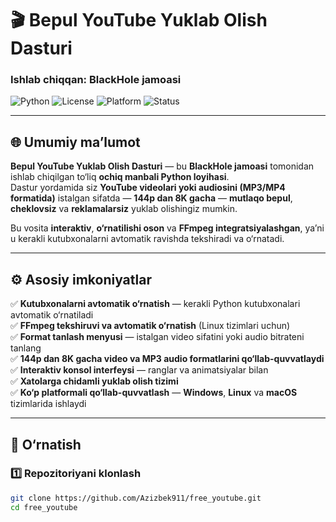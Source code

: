 # 🎬 Bepul YouTube Yuklab Olish Dasturi  
### Ishlab chiqqan: **BlackHole jamoasi**

![Python](https://img.shields.io/badge/Python-3.8%2B-blue?logo=python)
![License](https://img.shields.io/badge/Litsenziya-MIT-green)
![Platform](https://img.shields.io/badge/Platform-Windows%20%7C%20Linux%20%7C%20macOS-orange)
![Status](https://img.shields.io/badge/Holat-Barqaror-brightgreen)

---

## 🌐 Umumiy ma’lumot
**Bepul YouTube Yuklab Olish Dasturi** — bu **BlackHole jamoasi** tomonidan ishlab chiqilgan to‘liq **ochiq manbali Python loyihasi**.  
Dastur yordamida siz **YouTube videolari yoki audiosini (MP3/MP4 formatida)** istalgan sifatda — **144p dan 8K gacha** — **mutlaqo bepul**, **cheklovsiz** va **reklamalarsiz** yuklab olishingiz mumkin.

Bu vosita **interaktiv**, **o‘rnatilishi oson** va **FFmpeg integratsiyalashgan**, ya’ni u kerakli kutubxonalarni avtomatik ravishda tekshiradi va o‘rnatadi.

---

## ⚙️ Asosiy imkoniyatlar

✅ **Kutubxonalarni avtomatik o‘rnatish** — kerakli Python kutubxonalari avtomatik o‘rnatiladi  
✅ **FFmpeg tekshiruvi va avtomatik o‘rnatish** (Linux tizimlari uchun)  
✅ **Format tanlash menyusi** — istalgan video sifatini yoki audio bitrateni tanlang  
✅ **144p dan 8K gacha video va MP3 audio formatlarini qo‘llab-quvvatlaydi**  
✅ **Interaktiv konsol interfeysi** — ranglar va animatsiyalar bilan  
✅ **Xatolarga chidamli yuklab olish tizimi**  
✅ **Ko‘p platformali qo‘llab-quvvatlash** — **Windows**, **Linux** va **macOS** tizimlarida ishlaydi  

---

## 🚀 O‘rnatish

### 1️⃣ Repozitoriyani klonlash
```bash
git clone https://github.com/Azizbek911/free_youtube.git
cd free_youtube
